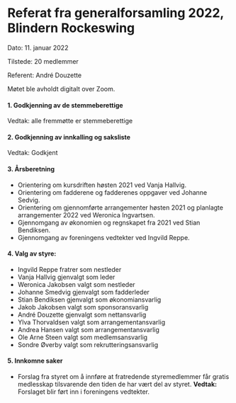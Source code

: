# Referat fra generalforsamling 2022, Blindern Rockeswing

Dato: 11. januar 2022

Tilstede: 20 medlemmer

Referent: André Douzette

Møtet ble avholdt digitalt over Zoom.

#### 1. Godkjenning av de stemmeberettige

   Vedtak: alle fremmøtte er stemmeberettige

#### 2. Godkjenning av innkalling og saksliste

   Vedtak: Godkjent

#### 3. Årsberetning

- Orientering om kursdriften høsten 2021 ved Vanja Hallvig.
- Orientering om fadderene og fadderenes oppgaver ved Johanne Sedvig.
- Orientering om gjennomførte arrangementer høsten 2021 og planlagte arrangementer 2022 ved Weronica Ingvartsen.
- Gjennomgang av økonomien og regnskapet fra 2021 ved Stian Bendiksen.
- Gjennomgang av foreningens vedtekter ved Ingvild Reppe.

#### 4. Valg av styre:

- Ingvild Reppe fratrer som nestleder
- Vanja Hallvig gjenvalgt som leder
- Weronica Jakobsen valgt som nestleder
- Johanne Smedvig gjenvalgt som fadderleder
- Stian Bendiksen gjenvalgt som økonomiansvarlig
- Jakob Jakobsen valgt som sponsoransvarlig
- André Douzette gjenvalgt som nettansvarlig
- Ylva Thorvaldsen valgt som arrangementansvarlig
- Andrea Hansen valgt som arrangementansvarlig
- Ole Arne Steen valgt som medlemsansvarlig
- Sondre Øverby valgt som rekrutteringsansvarlig

#### 5. Innkomne saker

- Forslag fra styret om å innføre at fratredende styremedlemmer får gratis medlesskap tilsvarende den tiden de har vært del av styret. **Vedtak:** Forslaget blir ført inn i foreningens vedtekter.

